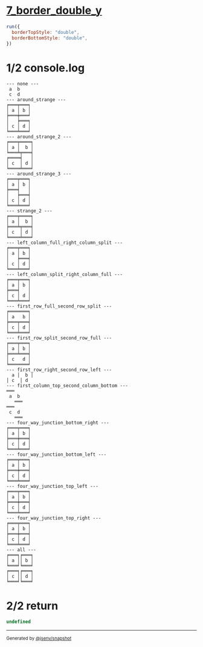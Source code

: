 # [7_border_double_y](../../table_4_cells.test.mjs#L270)

```js
run({
  borderTopStyle: "double",
  borderBottomStyle: "double",
})
```

# 1/2 console.log

```console
--- none ---
 a  b 
 c  d 
--- around_strange ---
╒═══╤═══╕
│ a │ b │
╞═══╪═══╛
│   ╞═══╕
│ c │ d │
╘═══╧═══╛
--- around_strange_2 ---
╒═══╤════╕
│ a │  b │
╘═══╧╤═══╡
╒════╡   │
│ c  │ d │
╘════╧═══╛
--- around_strange_3 ---
╒═══╤═══╕
│ a │ b │
╞═══╡   │
│   ╞═══╡
│ c │ d │
╘═══╧═══╛
--- strange_2 ---
╒═══╤════╕
│ a │  b │
╞═══╧╤═══╡
│ c  │ d │
╘════╧═══╛
--- left_column_full_right_column_split ---
╒═══╤═══╕
│ a │ b │
│   ╞═══╡
│ c │ d │
╘═══╧═══╛
--- left_column_split_right_column_full ---
╒═══╤═══╕
│ a │ b │
╞═══╡   │
│ c │ d │
╘═══╧═══╛
--- first_row_full_second_row_split ---
╒═══════╕
│ a   b │
╞═══╤═══╡
│ c │ d │
╘═══╧═══╛
--- first_row_split_second_row_full ---
╒═══╤═══╕
│ a │ b │
╞═══╧═══╡
│ c   d │
╘═══════╛
--- first_row_right_second_row_left ---
  a │  b │
│ c  │ d  
--- first_column_top_second_column_bottom ---
═══   
 a  b 
   ═══
═══   
 c  d 
   ═══
--- four_way_junction_bottom_right ---
╒═══╤═══╕
│ a │ b │
╞═══╪═══╡
│ c │ d │
╘═══╧═══╛
--- four_way_junction_bottom_left ---
╒═══╤═══╕
│ a │ b │
╞═══╪═══╡
│ c │ d │
╘═══╧═══╛
--- four_way_junction_top_left ---
╒═══╤═══╕
│ a │ b │
╞═══╪═══╡
│ c │ d │
╘═══╧═══╛
--- four_way_junction_top_right ---
╒═══╤═══╕
│ a │ b │
╞═══╪═══╡
│ c │ d │
╘═══╧═══╛
--- all ---
╒═══╕╒═══╕
│ a ││ b │
╘═══╛╘═══╛
╒═══╕╒═══╕
│ c ││ d │
╘═══╛╘═══╛
```

# 2/2 return

```js
undefined
```

---

<sub>
  Generated by <a href="https://github.com/jsenv/core/tree/main/packages/tooling/snapshot">@jsenv/snapshot</a>
</sub>
